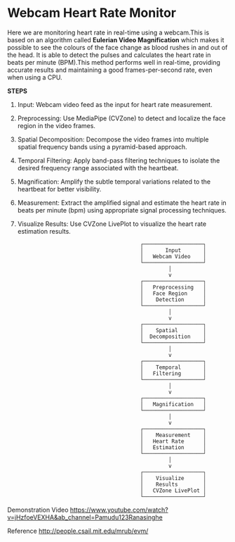 # Webcam Heart Rate Monitor

Here we are monitoring heart rate in real-time using a webcam.This is based on an algorithm called **Eulerian Video Magnification** which makes it possible to see the colours of the face change as blood rushes in and out of the head. It is able to detect the pulses and calculates the heart rate in beats per minute (BPM).This method performs well in real-time, providing accurate results and maintaining a good frames-per-second rate, even when using a CPU.

**STEPS**
1. Input: Webcam video feed as the input for heart rate measurement.
2. Preprocessing: Use MediaPipe (CVZone) to detect and localize the face region in the video frames.
3. Spatial Decomposition: Decompose the video frames into multiple spatial frequency bands using a pyramid-based approach.
4. Temporal Filtering: Apply band-pass filtering techniques to isolate the desired frequency range associated with the heartbeat.
5. Magnification: Amplify the subtle temporal variations related to the heartbeat for better visibility.
6. Measurement: Extract the amplified signal and estimate the heart rate in beats per minute (bpm) using appropriate signal processing techniques.
7. Visualize Results: Use CVZone LivePlot to visualize the heart rate estimation results.

                                              ┌───────────────────┐
                                              │       Input       │
                                              │   Webcam Video    │
                                              └───────────────────┘
                                                       │
                                                       v
                                              ┌───────────────────┐
                                              │   Preprocessing   │
                                              │   Face Region     │
                                              │    Detection      │
                                              └───────────────────┘
                                                       │
                                                       v
                                              ┌───────────────────┐
                                              │    Spatial        │
                                              │  Decomposition    │
                                              └───────────────────┘
                                                       │
                                                       v
                                              ┌───────────────────┐
                                              │    Temporal       │
                                              │   Filtering       │
                                              └───────────────────┘
                                                       │
                                                       v
                                              ┌───────────────────┐
                                              │   Magnification   │
                                              └───────────────────┘
                                                       │
                                                       v
                                              ┌───────────────────┐
                                              │    Measurement    │
                                              │   Heart Rate      │
                                              │   Estimation      │
                                              └───────────────────┘
                                                       │
                                                       v
                                              ┌───────────────────┐
                                              │    Visualize      │
                                              │    Results        │
                                              │   CVZone LivePlot │
                                              └───────────────────┘

Demonstration Video
https://www.youtube.com/watch?v=jHzfoeVEXHA&ab_channel=Pamudu123Ranasinghe

Reference
http://people.csail.mit.edu/mrub/evm/


